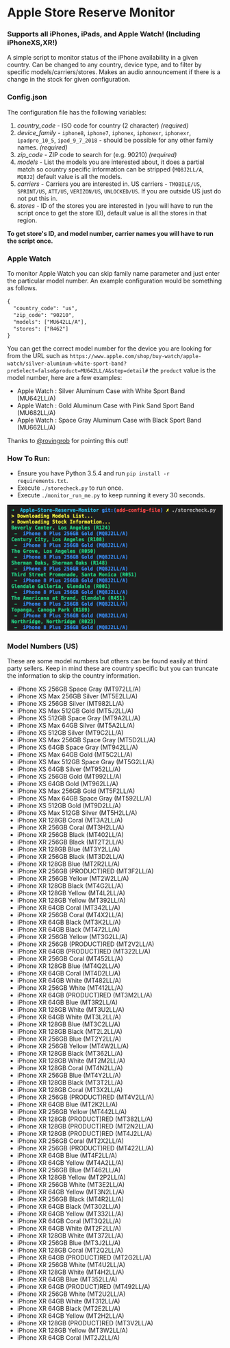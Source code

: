 # Apple Store Reserve Monitor

### Supports all iPhones, iPads, and Apple Watch! (Including iPhoneXS,XR!)

A simple script to monitor status of the iPhone availability in a given country. Can be changed to any country, device
type, and to filter by specific models/carriers/stores. Makes an audio announcement if there is a change in the stock
for given configuration.

### Config.json

The configuration file has the following variables:

1. _country_code_ - ISO code for country (2 character) _(required)_
2. _device_family_ - `iphone8`, `iphone7`, `iphonex`, `iphonexr`, `iphonexr`, `ipadpro_10_5`, `ipad_9_7_2018` - should be possible for any other family names. _(required)_
3. _zip_code_ - ZIP code to search for (e.g. 90210) _(required)_
4. _models_ - List the models you are interested about, it does a partial match so country specific information can be stripped (`MQ8J2LL/A`, `MQ8J2`) default value is all the models.
5. _carriers_ - Carriers you are interested in. US carriers - `TMOBILE/US`, `SPRINT/US`, `ATT/US`, `VERIZON/US`, `UNLOCKED/US`. If you are outside US just do not put this in.
6. _stores_ - ID of the stores you are interested in (you will have to run the script once to get the store ID), default value is all the stores in that region.

**To get store's ID, and model number, carrier names you will have to run the script once.**

### Apple Watch

To monitor Apple Watch you can skip family name parameter and just enter the particular model number. An example configuration would
be something as follows.

```
{
  "country_code": "us",
  "zip_code": "90210",
  "models": ["MU642LL/A"],
  "stores": ["R462"]
}
```

You can get the correct model number for the device you are looking for from the URL such as
`https://www.apple.com/shop/buy-watch/apple-watch/silver-aluminum-white-sport-band?preSelect=false&product=MU642LL/A&step=detail#`
the `product` value is the model number, here are a few examples:

- Apple Watch : Silver Aluminum Case with White Sport Band (MU642LL/A)
- Apple Watch : Gold Aluminum Case with Pink Sand Sport Band (MU682LL/A)
- Apple Watch : Space Gray Aluminum Case with Black Sport Band (MU662LL/A)

Thanks to [@rovingrob](https://twitter.com/rovingrob) for pointing this out!

### How To Run:

- Ensure you have Python 3.5.4 and run `pip install -r requirements.txt`.
- Execute `./storecheck.py` to run once.
- Execute `./monitor_run_me.py` to keep running it every 30 seconds.

![image](listing.png)

### Model Numbers (US)

These are some model numbers but others can be found easily at third party sellers. Keep in mind these are country
specific but you can truncate the information to skip the country information.

- iPhone XS 256GB Space Gray (MT972LL/A)
- iPhone XS Max 256GB Silver (MT5E2LL/A)
- iPhone XS 256GB Silver (MT982LL/A)
- iPhone XS Max 512GB Gold (MT5J2LL/A)
- iPhone XS 512GB Space Gray (MT9A2LL/A)
- iPhone XS Max 64GB Silver (MT5A2LL/A)
- iPhone XS 512GB Silver (MT9C2LL/A)
- iPhone XS Max 256GB Space Gray (MT5D2LL/A)
- iPhone XS 64GB Space Gray (MT942LL/A)
- iPhone XS Max 64GB Gold (MT5C2LL/A)
- iPhone XS Max 512GB Space Gray (MT5G2LL/A)
- iPhone XS 64GB Silver (MT952LL/A)
- iPhone XS 256GB Gold (MT992LL/A)
- iPhone XS 64GB Gold (MT962LL/A)
- iPhone XS Max 256GB Gold (MT5F2LL/A)
- iPhone XS Max 64GB Space Gray (MT592LL/A)
- iPhone XS 512GB Gold (MT9D2LL/A)
- iPhone XS Max 512GB Silver (MT5H2LL/A)
- iPhone XR 128GB Coral (MT3A2LL/A)
- iPhone XR 256GB Coral (MT3H2LL/A)
- iPhone XR 256GB Black (MT402LL/A)
- iPhone XR 256GB Black (MT2T2LL/A)
- iPhone XR 128GB Blue (MT3Y2LL/A)
- iPhone XR 256GB Black (MT3D2LL/A)
- iPhone XR 128GB Blue (MT2R2LL/A)
- iPhone XR 256GB (PRODUCT)RED (MT3F2LL/A)
- iPhone XR 256GB Yellow (MT2W2LL/A)
- iPhone XR 128GB Black (MT4G2LL/A)
- iPhone XR 128GB Yellow (MT4L2LL/A)
- iPhone XR 128GB Yellow (MT392LL/A)
- iPhone XR 64GB Coral (MT342LL/A)
- iPhone XR 256GB Coral (MT4X2LL/A)
- iPhone XR 64GB Black (MT3K2LL/A)
- iPhone XR 64GB Black (MT472LL/A)
- iPhone XR 256GB Yellow (MT3G2LL/A)
- iPhone XR 256GB (PRODUCT)RED (MT2V2LL/A)
- iPhone XR 64GB (PRODUCT)RED (MT322LL/A)
- iPhone XR 256GB Coral (MT452LL/A)
- iPhone XR 128GB Blue (MT4Q2LL/A)
- iPhone XR 64GB Coral (MT4D2LL/A)
- iPhone XR 64GB White (MT482LL/A)
- iPhone XR 256GB White (MT412LL/A)
- iPhone XR 64GB (PRODUCT)RED (MT3M2LL/A)
- iPhone XR 64GB Blue (MT3R2LL/A)
- iPhone XR 128GB White (MT3U2LL/A)
- iPhone XR 64GB White (MT3L2LL/A)
- iPhone XR 128GB Blue (MT3C2LL/A)
- iPhone XR 128GB Black (MT2L2LL/A)
- iPhone XR 256GB Blue (MT2Y2LL/A)
- iPhone XR 256GB Yellow (MT4W2LL/A)
- iPhone XR 128GB Black (MT362LL/A)
- iPhone XR 128GB White (MT2M2LL/A)
- iPhone XR 128GB Coral (MT4N2LL/A)
- iPhone XR 256GB Blue (MT4Y2LL/A)
- iPhone XR 128GB Black (MT3T2LL/A)
- iPhone XR 128GB Coral (MT3X2LL/A)
- iPhone XR 256GB (PRODUCT)RED (MT4V2LL/A)
- iPhone XR 64GB Blue (MT2K2LL/A)
- iPhone XR 256GB Yellow (MT442LL/A)
- iPhone XR 128GB (PRODUCT)RED (MT382LL/A)
- iPhone XR 128GB (PRODUCT)RED (MT2N2LL/A)
- iPhone XR 128GB (PRODUCT)RED (MT4J2LL/A)
- iPhone XR 256GB Coral (MT2X2LL/A)
- iPhone XR 256GB (PRODUCT)RED (MT422LL/A)
- iPhone XR 64GB Blue (MT4F2LL/A)
- iPhone XR 64GB Yellow (MT4A2LL/A)
- iPhone XR 256GB Blue (MT462LL/A)
- iPhone XR 128GB Yellow (MT2P2LL/A)
- iPhone XR 256GB White (MT3E2LL/A)
- iPhone XR 64GB Yellow (MT3N2LL/A)
- iPhone XR 256GB Black (MT4R2LL/A)
- iPhone XR 64GB Black (MT302LL/A)
- iPhone XR 64GB Yellow (MT332LL/A)
- iPhone XR 64GB Coral (MT3Q2LL/A)
- iPhone XR 64GB White (MT2F2LL/A)
- iPhone XR 128GB White (MT372LL/A)
- iPhone XR 256GB Blue (MT3J2LL/A)
- iPhone XR 128GB Coral (MT2Q2LL/A)
- iPhone XR 64GB (PRODUCT)RED (MT2G2LL/A)
- iPhone XR 256GB White (MT4U2LL/A)
- iPhone XR 128GB White (MT4H2LL/A)
- iPhone XR 64GB Blue (MT352LL/A)
- iPhone XR 64GB (PRODUCT)RED (MT492LL/A)
- iPhone XR 256GB White (MT2U2LL/A)
- iPhone XR 64GB White (MT312LL/A)
- iPhone XR 64GB Black (MT2E2LL/A)
- iPhone XR 64GB Yellow (MT2H2LL/A)
- iPhone XR 128GB (PRODUCT)RED (MT3V2LL/A)
- iPhone XR 128GB Yellow (MT3W2LL/A)
- iPhone XR 64GB Coral (MT2J2LL/A)

